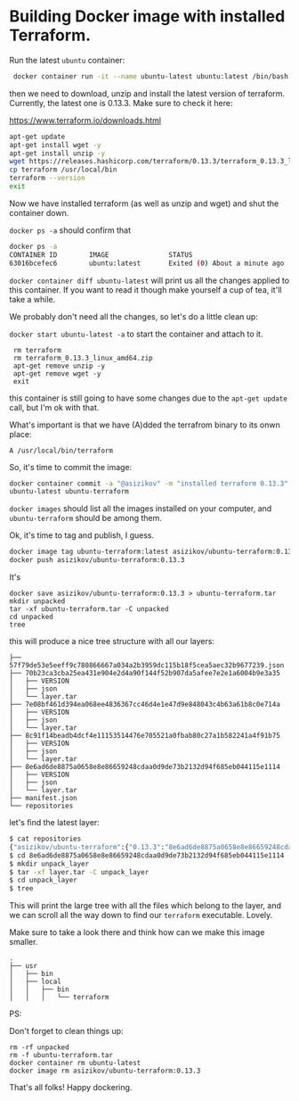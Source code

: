 # Building Docker image with installed Terraform.

Run the latest `ubuntu` container:

```bash
 docker container run -it --name ubuntu-latest ubuntu:latest /bin/bash
```

then we need to download, unzip and install the latest version of terraform. Currently, the latest one is 0.13.3. 
Make sure to check it here:

https://www.terraform.io/downloads.html



```bash
apt-get update
apt-get install wget -y
apt-get install unzip -y
wget https://releases.hashicorp.com/terraform/0.13.3/terraform_0.13.3_linux_amd64.zip
cp terraform /usr/local/bin
terraform --version
exit
 ```

Now we have installed terraform (as well as unzip and wget) and shut the container down.

`docker ps -a` should confirm that

```bash
docker ps -a                                                                                                                        
CONTAINER ID        IMAGE               STATUS                                NAMES
63016bcefec6        ubuntu:latest       Exited (0) About a minute ago         ubuntu-latest
```

`docker container diff ubuntu-latest` will print us all the changes applied to this container. If you want to read it though make yourself a cup of tea, it'll take a while.

We probably don't need all the changes, so let's do a little clean up:

`docker start ubuntu-latest -a` to start the container and attach to it.

```
 rm terraform
 rm terraform_0.13.3_linux_amd64.zip
 apt-get remove unzip -y
 apt-get remove wget -y
 exit
```

this container is still going to have some changes due to the `apt-get update` call, but I'm ok with that.

What's important is that we have (A)dded the terrafrom binary to its onwn place:

```
A /usr/local/bin/terraform
```

So, it's time to commit the image:

```bash
docker container commit -a "@asizikov" -m "installed terraform 0.13.3" \
ubuntu-latest ubuntu-terraform
```

`docker images` should list all the images installed on your computer, and `ubuntu-terraform` should be among them.

Ok, it's time to tag and publish, I guess.

```bash
docker image tag ubuntu-terraform:latest asizikov/ubuntu-terraform:0.13.3
docker push asizikov/ubuntu-terraform:0.13.3
```

It's 

```
docker save asizikov/ubuntu-terraform:0.13.3 > ubuntu-terraform.tar
mkdir unpacked
tar -xf ubuntu-terraform.tar -C unpacked
cd unpacked
tree
```

this will produce a nice tree structure with all our layers:

```
├── 57f79de53e5eeff9c780866667a034a2b3959dc115b18f5cea5aec32b9677239.json
├── 70b23ca3cba25ea431e904e2d4a90f144f52b907da5afee7e2e1a6004b9e3a35
│   ├── VERSION
│   ├── json
│   └── layer.tar
├── 7e08bf461d394ea068ee4836367cc46d4e1e47d9e848043c4b63a61b8c0e714a
│   ├── VERSION
│   ├── json
│   └── layer.tar
├── 8c91f14beadb4dcf4e11153514476e705521a0fbab80c27a1b582241a4f91b75
│   ├── VERSION
│   ├── json
│   └── layer.tar
├── 8e6ad6de8875a0658e8e86659248cdaa0d9de73b2132d94f685eb044115e1114
│   ├── VERSION
│   ├── json
│   └── layer.tar
├── manifest.json
└── repositories
```

let's find the latest layer:

```bash
$ cat repositories                                                          
{"asizikov/ubuntu-terraform":{"0.13.3":"8e6ad6de8875a0658e8e86659248cdaa0d9de73b2132d94f685eb044115e1114"}}
$ cd 8e6ad6de8875a0658e8e86659248cdaa0d9de73b2132d94f685eb044115e1114
$ mkdir unpack_layer
$ tar -xf layer.tar -C unpack_layer
$ cd unpack_layer 
$ tree
```

This will print the large tree with all the files which belong to the layer, and we can scroll all the way down to find our `terraform` executable. Lovely.

Make sure to take a look there and think how can we make this image smaller.

```
.
├── usr
│   ├── bin
│   ├── local
│   │   ├── bin
│   │   │   └── terraform
```

PS:

Don't forget to clean things up:

```
rm -rf unpacked
rm -f ubuntu-terraform.tar
docker container rm ubuntu-latest
docker image rm asizikov/ubuntu-terraform:0.13.3
```

That's all folks! 
Happy dockering.